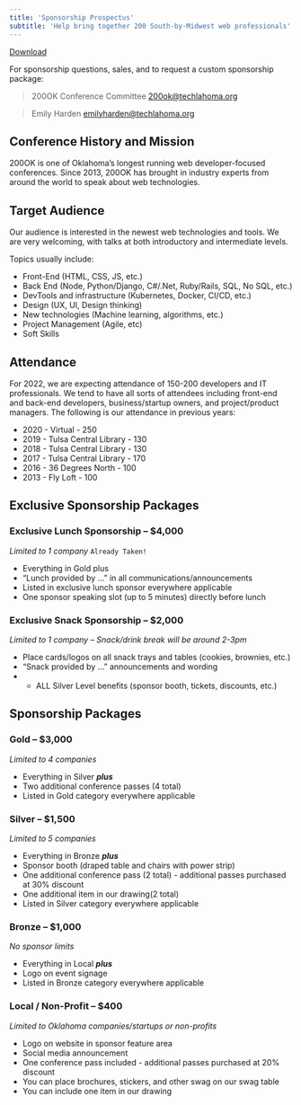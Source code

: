 ```yaml
---
title: 'Sponsorship Prospectus'
subtitle: 'Help bring together 200 South-by-Midwest web professionals'
---
```


<style>
  .prose code::before, .prose code::after {
    content: none;
  }
  .prose code {
    border-radius: 3px;
    background-color: var(--orange);
    padding: 3px 5px;
    margin: -3px auto;
    color: white;
  }
</style>

<div class="; text-center md:float-right"><a href="/sponsorship/200OK-Sponsorship-Prospectus-2022.pdf" class="button secondary md:ml-4" title="Download as PDF (102KB)">Download <span><i class="ri-file-download-line ; ml-2"></i><span></a></div>

For sponsorship questions, sales, and to request a custom sponsorship package:

> 200OK Conference Committee
> 200ok@techlahoma.org

> Emily Harden
> emilyharden@techlahoma.org


## Conference History and Mission

200OK is one of Oklahoma’s longest running web developer-focused conferences. Since 2013, 200OK has brought in industry experts from around the world to speak about web technologies.

## Target Audience

Our audience is interested in the newest web technologies and tools. We are very welcoming, with talks at both introductory and intermediate levels.

Topics usually include:

- Front-End (HTML, CSS, JS, etc.)
- Back End (Node, Python/Django, C#/.Net, Ruby/Rails, SQL, No SQL, etc.)
- DevTools and infrastructure (Kubernetes, Docker, CI/CD, etc.)
- Design (UX, UI, Design thinking)
- New technologies (Machine learning, algorithms, etc.) 
- Project Management (Agile, etc)
- Soft Skills

## Attendance

For 2022, we are expecting attendance of 150-200 developers and IT professionals. We tend to have all sorts of attendees including front-end and back-end developers, business/startup owners, and project/product managers. The following is our attendance in previous years:

- 2020 - Virtual - 250
- 2019 - Tulsa Central Library - 130
- 2018 - Tulsa Central Library - 130
- 2017 - Tulsa Central Library - 170
- 2016 - 36 Degrees North - 100
- 2013 - Fly Loft - 100

## Exclusive Sponsorship Packages

### Exclusive Lunch Sponsorship – $4,000
*Limited to 1 company* `Already Taken!`
- Everything in Gold plus
- “Lunch provided by …” in all communications/announcements
- Listed in exclusive lunch sponsor everywhere applicable
- One sponsor speaking slot (up to 5 minutes) directly before lunch

### Exclusive Snack Sponsorship – $2,000
*Limited to 1 company – Snack/drink break will be around 2-3pm*
- Place cards/logos on all snack trays and tables (cookies, brownies, etc.)
- “Snack provided by …” announcements and wording
- + ALL Silver Level benefits (sponsor booth, tickets, discounts, etc.)

## Sponsorship Packages

### Gold – $3,000
*Limited to 4 companies*
- Everything in Silver ***plus***
- Two additional conference passes (4 total)
- Listed in Gold category everywhere applicable

### Silver – $1,500
*Limited to 5 companies*
- Everything in Bronze ***plus***
- Sponsor booth (draped table and chairs with power strip)
- One additional conference pass (2 total) - additional passes purchased at 30% discount
- One additional item in our drawing(2 total)
- Listed in Silver category everywhere applicable

### Bronze – $1,000
*No sponsor limits*
- Everything in Local ***plus***
- Logo on event signage
- Listed in Bronze category everywhere applicable

### Local / Non-Profit – $400
*Limited to Oklahoma companies/startups or non-profits*
- Logo on website in sponsor feature area
- Social media announcement
- One conference pass included - additional passes purchased at 20% discount
- You can place brochures, stickers, and other swag on our swag table
- You can include one item in our drawing
